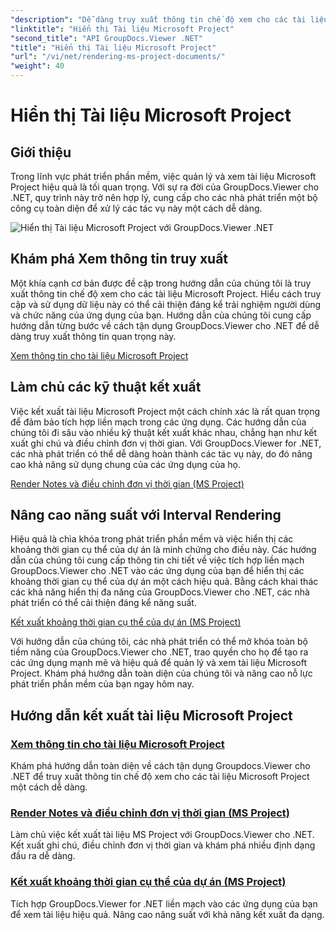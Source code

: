 ```yaml
---
"description": "Dễ dàng truy xuất thông tin chế độ xem cho các tài liệu Microsoft Project với GroupDocs.Viewer cho .NET. Nâng cao năng suất với khả năng kết xuất đa dạng."
"linktitle": "Hiển thị Tài liệu Microsoft Project"
"second_title": "API GroupDocs.Viewer .NET"
"title": "Hiển thị Tài liệu Microsoft Project"
"url": "/vi/net/rendering-ms-project-documents/"
"weight": 40
---
```


# Hiển thị Tài liệu Microsoft Project

## Giới thiệu

Trong lĩnh vực phát triển phần mềm, việc quản lý và xem tài liệu Microsoft Project hiệu quả là tối quan trọng. Với sự ra đời của GroupDocs.Viewer cho .NET, quy trình này trở nên hợp lý, cung cấp cho các nhà phát triển một bộ công cụ toàn diện để xử lý các tác vụ này một cách dễ dàng.

![Hiển thị Tài liệu Microsoft Project với GroupDocs.Viewer .NET](/viewer/rendering-microsoft-project-documents/image.png)

## Khám phá Xem thông tin truy xuất
Một khía cạnh cơ bản được đề cập trong hướng dẫn của chúng tôi là truy xuất thông tin chế độ xem cho các tài liệu Microsoft Project. Hiểu cách truy cập và sử dụng dữ liệu này có thể cải thiện đáng kể trải nghiệm người dùng và chức năng của ứng dụng của bạn. Hướng dẫn của chúng tôi cung cấp hướng dẫn từng bước về cách tận dụng GroupDocs.Viewer cho .NET để dễ dàng truy xuất thông tin quan trọng này.

[Xem thông tin cho tài liệu Microsoft Project](./get-view-info-ms-project/)

## Làm chủ các kỹ thuật kết xuất
Việc kết xuất tài liệu Microsoft Project một cách chính xác là rất quan trọng để đảm bảo tích hợp liền mạch trong các ứng dụng. Các hướng dẫn của chúng tôi đi sâu vào nhiều kỹ thuật kết xuất khác nhau, chẳng hạn như kết xuất ghi chú và điều chỉnh đơn vị thời gian. Với GroupDocs.Viewer for .NET, các nhà phát triển có thể dễ dàng hoàn thành các tác vụ này, do đó nâng cao khả năng sử dụng chung của các ứng dụng của họ.

[Render Notes và điều chỉnh đơn vị thời gian (MS Project)](./render-notes-and-adjust-time-ms-project/)

## Nâng cao năng suất với Interval Rendering
Hiệu quả là chìa khóa trong phát triển phần mềm và việc hiển thị các khoảng thời gian cụ thể của dự án là minh chứng cho điều này. Các hướng dẫn của chúng tôi cung cấp thông tin chi tiết về việc tích hợp liền mạch GroupDocs.Viewer cho .NET vào các ứng dụng của bạn để hiển thị các khoảng thời gian cụ thể của dự án một cách hiệu quả. Bằng cách khai thác các khả năng hiển thị đa năng của GroupDocs.Viewer cho .NET, các nhà phát triển có thể cải thiện đáng kể năng suất.

[Kết xuất khoảng thời gian cụ thể của dự án (MS Project)](./render-project-time-interval-ms-project/)

Với hướng dẫn của chúng tôi, các nhà phát triển có thể mở khóa toàn bộ tiềm năng của GroupDocs.Viewer cho .NET, trao quyền cho họ để tạo ra các ứng dụng mạnh mẽ và hiệu quả để quản lý và xem tài liệu Microsoft Project. Khám phá hướng dẫn toàn diện của chúng tôi và nâng cao nỗ lực phát triển phần mềm của bạn ngay hôm nay.
## Hướng dẫn kết xuất tài liệu Microsoft Project
### [Xem thông tin cho tài liệu Microsoft Project](./get-view-info-ms-project/)
Khám phá hướng dẫn toàn diện về cách tận dụng Groupdocs.Viewer cho .NET để truy xuất thông tin chế độ xem cho các tài liệu Microsoft Project một cách dễ dàng.
### [Render Notes và điều chỉnh đơn vị thời gian (MS Project)](./render-notes-and-adjust-time-ms-project/)
Làm chủ việc kết xuất tài liệu MS Project với GroupDocs.Viewer cho .NET. Kết xuất ghi chú, điều chỉnh đơn vị thời gian và khám phá nhiều định dạng đầu ra dễ dàng.
### [Kết xuất khoảng thời gian cụ thể của dự án (MS Project)](./render-project-time-interval-ms-project/)
Tích hợp GroupDocs.Viewer for .NET liền mạch vào các ứng dụng của bạn để xem tài liệu hiệu quả. Nâng cao năng suất với khả năng kết xuất đa dạng.